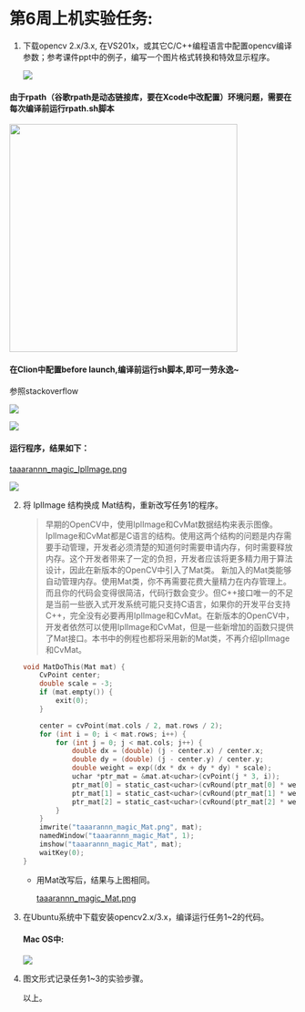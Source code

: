 # 第6周上机实验任务:

1. 下载opencv 2.x/3.x,  在VS201x，或其它C/C++编程语言中配置opencv编译参数；参考课件ppt中的例子，编写一个图片格式转换和特效显示程序。

   ![](https://ws2.sinaimg.cn/large/006tNc79gy1fqfq3j15taj31ig12itju.jpg)

#### 由于rpath（谷歌rpath是动态链接库，要在Xcode中改配置）环境问题，需要在每次编译前运行rpath.sh脚本

   <img src="https://ws4.sinaimg.cn/large/006tNc79gy1fqfrud20nej31bg122qto.jpg" width="400px"/>


   #### 在Clion中配置before launch,编译前运行sh脚本,即可一劳永逸~

   参照stackoverflow

   ![](https://ws3.sinaimg.cn/large/006tNc79gy1fqfrwji9b8j315y0c0gnz.jpg)

   ![](https://ws3.sinaimg.cn/large/006tNc79gy1fqfrt59bu5j31kw0zin9e.jpg)

   #### 运行程序，结果如下：

   [taaarannn_magic_IplImage.png](https://github.com/zhaoxuyan/openCV_Clion/blob/master/cmake-build-debug/taaarannn_magic_IplImage.png)

   ![](https://ws3.sinaimg.cn/large/006tNc79gy1fqfx52s4baj31b81cmwl1.jpg)

2. 将 IplImage 结构换成 Mat结构，重新改写任务1的程序。

   > 早期的OpenCV中，使用IplImage和CvMat数据结构来表示图像。IplImage和CvMat都是C语言的结构。使用这两个结构的问题是内存需要手动管理，开发者必须清楚的知道何时需要申请内存，何时需要释放内存。这个开发者带来了一定的负担，开发者应该将更多精力用于算法设计，因此在新版本的OpenCV中引入了Mat类。
   > 新加入的Mat类能够自动管理内存。使用Mat类，你不再需要花费大量精力在内存管理上。而且你的代码会变得很简洁，代码行数会变少。但C++接口唯一的不足是当前一些嵌入式开发系统可能只支持C语言，如果你的开发平台支持C++，完全没有必要再用IplImage和CvMat。在新版本的OpenCV中，开发者依然可以使用IplImage和CvMat，但是一些新增加的函数只提供了Mat接口。本书中的例程也都将采用新的Mat类，不再介绍IplImage和CvMat。

   ```C
   void MatDoThis(Mat mat) {
       CvPoint center;
       double scale = -3;
       if (mat.empty()) {
           exit(0);
       }

       center = cvPoint(mat.cols / 2, mat.rows / 2);
       for (int i = 0; i < mat.rows; i++) {
           for (int j = 0; j < mat.cols; j++) {
               double dx = (double) (j - center.x) / center.x;
               double dy = (double) (j - center.y) / center.y;
               double weight = exp((dx * dx + dy * dy) * scale);
               uchar *ptr_mat = &mat.at<uchar>(cvPoint(j * 3, i));
               ptr_mat[0] = static_cast<uchar>(cvRound(ptr_mat[0] * weight));
               ptr_mat[1] = static_cast<uchar>(cvRound(ptr_mat[1] * weight));
               ptr_mat[2] = static_cast<uchar>(cvRound(ptr_mat[2] * weight));
           }
       }
       imwrite("taaarannn_magic_Mat.png", mat);
       namedWindow("taaarannn_magic_Mat", 1);
       imshow("taaarannn_magic_Mat", mat);
       waitKey(0);
   }
   ```

   - 用Mat改写后，结果与上图相同。

     [taaarannn_magic_Mat.png](https://github.com/zhaoxuyan/openCV_Clion/blob/master/cmake-build-debug/taaarannn_magic_Mat.png)

3. 在Ubuntu系统中下载安装opencv2.x/3.x，编译运行任务1~2的代码。

   #### Mac OS中:

   ![](https://ws1.sinaimg.cn/large/006tNc79gy1fqfwu2ytivj31kw0upgw0.jpg)

4. 图文形式记录任务1~3的实验步骤。

   以上。
